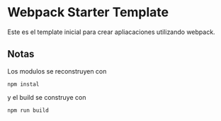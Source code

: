 # Webpack Starter Template

Este es el template inicial para crear apliacaciones utilizando webpack.

## Notas 

Los modulos se reconstruyen con 

```
npm instal
```

y el build se construye con

 ```
npm run build
```